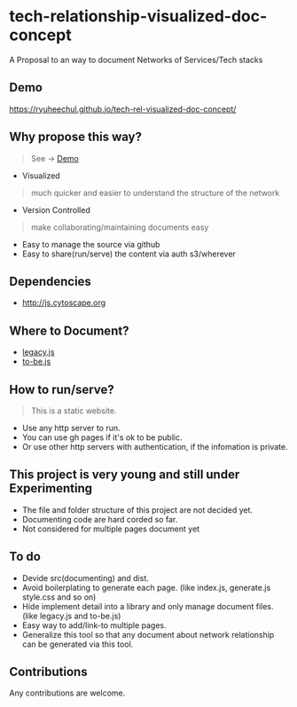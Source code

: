 # tech-relationship-visualized-doc-concept
A Proposal to an way to document Networks of Services/Tech stacks

## Demo
https://ryuheechul.github.io/tech-rel-visualized-doc-concept/

## Why propose this way?
> See -> [Demo](https://ryuheechul.github.io/tech-rel-visualized-doc-concept/)

- Visualized 
> much quicker and easier to understand the structure of the network

- Version Controlled
> make collaborating/maintaining documents easy

- Easy to manage the source via github 
- Easy to share(run/serve) the content via auth s3/wherever

## Dependencies
- http://js.cytoscape.org

## Where to Document?
- [legacy.js](https://github.com/ryuheechul/tech-rel-visualized-doc-concept/blob/gh-pages/legacy.js)
- [to-be.js](https://github.com/ryuheechul/tech-rel-visualized-doc-concept/blob/gh-pages/to-be.js)

## How to run/serve?
> This is a static website.

- Use any http server to run.
- You can use gh pages if it's ok to be public.
- Or use other http servers with authentication, if the infomation is private.

## This project is very young and still under Experimenting
- The file and folder structure of this project are not decided yet.
- Documenting code are hard corded so far.
- Not considered for multiple pages document yet

## To do
- Devide src(documenting) and dist.
- Avoid boilerplating to generate each page. (like index.js, generate.js style.css and so on)
- Hide implement detail into a library and only manage document files. (like legacy.js and to-be.js)
- Easy way to add/link-to multiple pages.
- Generalize this tool so that any document about network relationship can be generated via this tool.

## Contributions
Any contributions are welcome.
